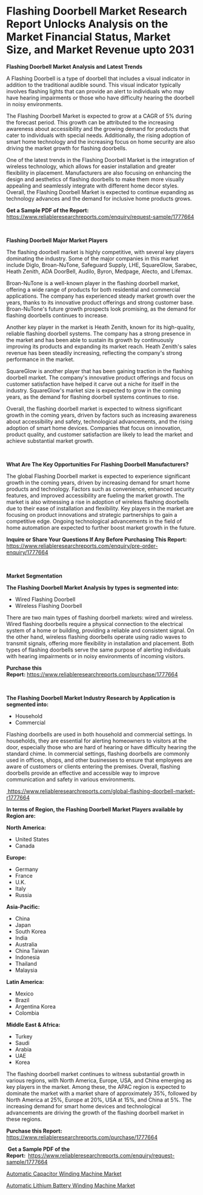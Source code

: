 <p><h1>Flashing Doorbell Market Research Report Unlocks Analysis on the Market Financial Status, Market Size, and Market Revenue upto 2031</h1></p><p><strong>Flashing Doorbell Market Analysis and Latest Trends</strong></p>
<p><p>A Flashing Doorbell is a type of doorbell that includes a visual indicator in addition to the traditional audible sound. This visual indicator typically involves flashing lights that can provide an alert to individuals who may have hearing impairments or those who have difficulty hearing the doorbell in noisy environments.</p><p>The Flashing Doorbell Market is expected to grow at a CAGR of 5% during the forecast period. This growth can be attributed to the increasing awareness about accessibility and the growing demand for products that cater to individuals with special needs. Additionally, the rising adoption of smart home technology and the increasing focus on home security are also driving the market growth for flashing doorbells.</p><p>One of the latest trends in the Flashing Doorbell Market is the integration of wireless technology, which allows for easier installation and greater flexibility in placement. Manufacturers are also focusing on enhancing the design and aesthetics of flashing doorbells to make them more visually appealing and seamlessly integrate with different home decor styles. Overall, the Flashing Doorbell Market is expected to continue expanding as technology advances and the demand for inclusive home products grows.</p></p>
<p><strong>Get a Sample PDF of the Report:&nbsp;</strong> <a href="https://www.reliableresearchreports.com/enquiry/request-sample/1777664">https://www.reliableresearchreports.com/enquiry/request-sample/1777664</a></p>
<p>&nbsp;</p>
<p><strong>Flashing Doorbell Major Market Players</strong></p>
<p><p>The flashing doorbell market is highly competitive, with several key players dominating the industry. Some of the major companies in this market include Diglo, Broan-NuTone, Safeguard Supply, LHE, SquareGlow, Sarabec, Heath Zenith, ADA DoorBell, Audilo, Byron, Medpage, Alecto, and Lifemax.</p><p>Broan-NuTone is a well-known player in the flashing doorbell market, offering a wide range of products for both residential and commercial applications. The company has experienced steady market growth over the years, thanks to its innovative product offerings and strong customer base. Broan-NuTone's future growth prospects look promising, as the demand for flashing doorbells continues to increase.</p><p>Another key player in the market is Heath Zenith, known for its high-quality, reliable flashing doorbell systems. The company has a strong presence in the market and has been able to sustain its growth by continuously improving its products and expanding its market reach. Heath Zenith's sales revenue has been steadily increasing, reflecting the company's strong performance in the market.</p><p>SquareGlow is another player that has been gaining traction in the flashing doorbell market. The company's innovative product offerings and focus on customer satisfaction have helped it carve out a niche for itself in the industry. SquareGlow's market size is expected to grow in the coming years, as the demand for flashing doorbell systems continues to rise.</p><p>Overall, the flashing doorbell market is expected to witness significant growth in the coming years, driven by factors such as increasing awareness about accessibility and safety, technological advancements, and the rising adoption of smart home devices. Companies that focus on innovation, product quality, and customer satisfaction are likely to lead the market and achieve substantial market growth.</p></p>
<p>&nbsp;</p>
<p><strong>What Are The Key Opportunities For Flashing Doorbell Manufacturers?</strong></p>
<p><p>The global Flashing Doorbell market is expected to experience significant growth in the coming years, driven by increasing demand for smart home products and technology. Factors such as convenience, enhanced security features, and improved accessibility are fueling the market growth. The market is also witnessing a rise in adoption of wireless flashing doorbells due to their ease of installation and flexibility. Key players in the market are focusing on product innovations and strategic partnerships to gain a competitive edge. Ongoing technological advancements in the field of home automation are expected to further boost market growth in the future.</p></p>
<p><strong>Inquire or Share Your Questions If Any Before Purchasing This Report:</strong> <a href="https://www.reliableresearchreports.com/enquiry/pre-order-enquiry/1777664">https://www.reliableresearchreports.com/enquiry/pre-order-enquiry/1777664</a></p>
<p>&nbsp;</p>
<p><strong>Market Segmentation</strong></p>
<p><strong>The Flashing Doorbell Market Analysis by types is segmented into:</strong></p>
<p><ul><li>Wired Flashing Doorbell</li><li>Wireless Flashing Doorbell</li></ul></p>
<p><p>There are two main types of flashing doorbell markets: wired and wireless. Wired flashing doorbells require a physical connection to the electrical system of a home or building, providing a reliable and consistent signal. On the other hand, wireless flashing doorbells operate using radio waves to transmit signals, offering more flexibility in installation and placement. Both types of flashing doorbells serve the same purpose of alerting individuals with hearing impairments or in noisy environments of incoming visitors.</p></p>
<p><strong>Purchase this Report:&nbsp;</strong><a href="https://www.reliableresearchreports.com/purchase/1777664">https://www.reliableresearchreports.com/purchase/1777664</a></p>
<p>&nbsp;</p>
<p><strong>The Flashing Doorbell Market Industry Research by Application is segmented into:</strong></p>
<p><ul><li>Household</li><li>Commercial</li></ul></p>
<p><p>Flashing doorbells are used in both household and commercial settings. In households, they are essential for alerting homeowners to visitors at the door, especially those who are hard of hearing or have difficulty hearing the standard chime. In commercial settings, flashing doorbells are commonly used in offices, shops, and other businesses to ensure that employees are aware of customers or clients entering the premises. Overall, flashing doorbells provide an effective and accessible way to improve communication and safety in various environments.</p></p>
<p><a href="https://www.reliableresearchreports.com/global-flashing-doorbell-market-r1777664">&nbsp;https://www.reliableresearchreports.com/global-flashing-doorbell-market-r1777664</a></p>
<p><strong>In terms of Region, the Flashing Doorbell Market Players available by Region are:</strong></p>
<p>
    <p> <strong> North America: </strong>
        <ul>
            <li>United States</li>
            <li>Canada</li>
        </ul>
        </p> 
    <p> <strong> Europe: </strong>
        <ul>
            <li>Germany</li>
            <li>France</li>
            <li>U.K.</li>
            <li>Italy</li>
            <li>Russia</li>
        </ul>
        </p> 
    <p> <strong> Asia-Pacific: </strong>
        <ul>
            <li>China</li>
            <li>Japan</li>
            <li>South Korea</li>
            <li>India</li>
            <li>Australia</li>
            <li>China Taiwan</li>
            <li>Indonesia</li>
            <li>Thailand</li>
            <li>Malaysia</li>
        </ul>
        </p> 
    <p> <strong> Latin America: </strong>
        <ul>
            <li>Mexico</li>
            <li>Brazil</li>
            <li>Argentina Korea</li>
            <li>Colombia</li>
        </ul>
        </p> 
    <p> <strong> Middle East & Africa: </strong>
        <ul>
            <li>Turkey</li>
            <li>Saudi</li>
            <li>Arabia</li>
            <li>UAE</li>
            <li>Korea</li>
        </ul>
    </p>
    </p>
<p><p>The flashing doorbell market continues to witness substantial growth in various regions, with North America, Europe, USA, and China emerging as key players in the market. Among these, the APAC region is expected to dominate the market with a market share of approximately 35%, followed by North America at 25%, Europe at 20%, USA at 15%, and China at 5%. The increasing demand for smart home devices and technological advancements are driving the growth of the flashing doorbell market in these regions.</p></p>
<p><strong>Purchase this Report: </strong><a href="https://www.reliableresearchreports.com/purchase/1777664">https://www.reliableresearchreports.com/purchase/1777664</a></p>
<p>&nbsp;<strong>Get a Sample PDF of the Report:&nbsp;&nbsp;</strong><a href="https://www.reliableresearchreports.com/enquiry/request-sample/1777664">https://www.reliableresearchreports.com/enquiry/request-sample/1777664</a></p>
<p><strong></strong></p>
<p><p><a href="https://github.com/courtnhaw34343/Market-Research-Report-List-1/blob/main/automatic-capacitor-winding-machine-market.md">Automatic Capacitor Winding Machine Market</a></p><p><a href="https://github.com/avakerr6577/Market-Research-Report-List-1/blob/main/automatic-lithium-battery-winding-machine-market.md">Automatic Lithium Battery Winding Machine Market</a></p></p>